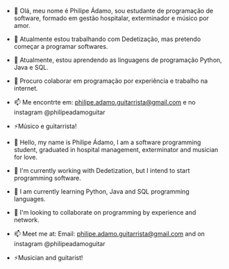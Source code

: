 
- 👋 Olá, meu nome é Philipe Ádamo, sou estudante de programação de software, formado em gestão hospitalar, exterminador e músico por amor.
- 🔭 Atualmente estou trabalhando com Dedetização, mas pretendo começar a programar softwares.
- 🌱 Atualmente, estou aprendendo as linguagens de programação Python, Java e SQL.
- 👯 Procuro colaborar em programação por experiência e trabalho na internet.
- 📫 Me encontrte em: philipe.adamo.guitarrista@gmail.com e no instagram @philipeadamoguitar
- ⚡Músico e guitarrista!

- 👋 Hello, my name is Philipe Ádamo, I am a software programming student, graduated in hospital management, exterminator and musician for love.
- 🔭 I'm currently working with Dedetization, but I intend to start programming software.
- 🌱 I am currently learning Python, Java and SQL programming languages.
- 👯 I'm looking to collaborate on programming by experience and network.
- 📫 Meet me at: Email: philipe.adamo.guitarrista@gmail.com and on instagram @philipeadamoguitar
- ⚡Musician and guitarist!
